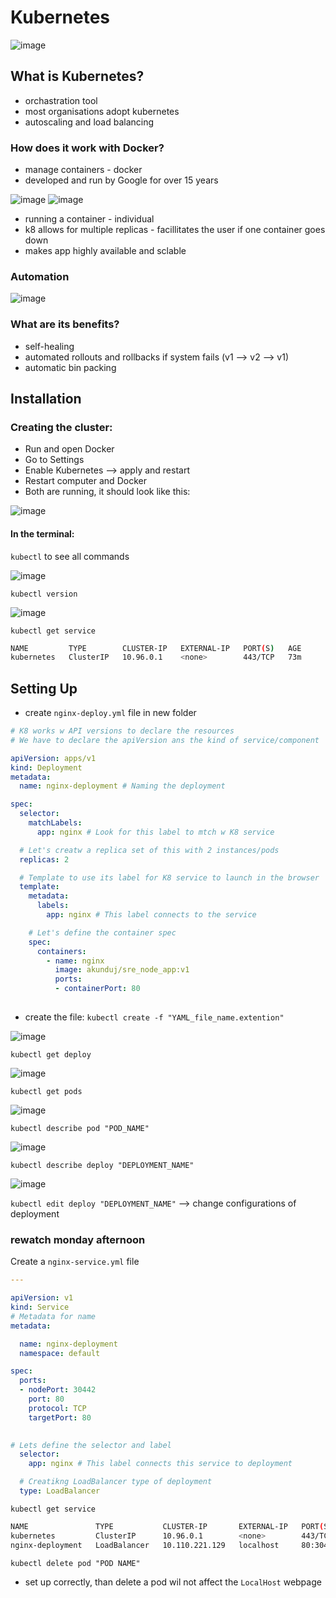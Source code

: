 # Kubernetes

![image](https://user-images.githubusercontent.com/88186581/135876352-bb3b044a-cba2-456d-b76f-a02b274f41af.png)

## What is Kubernetes?

- orchastration tool
- most organisations adopt kubernetes
- autoscaling and load balancing

### How does it work with Docker?

- manage containers - docker
- developed and run by Google for over 15 years

![image](https://user-images.githubusercontent.com/88186581/135854674-21d46186-a46b-45c4-9585-3a2df4f58eb2.png)
![image](https://user-images.githubusercontent.com/88186581/135854776-2257d805-20e7-4aa3-93b2-6f9294321141.png)

- running a container - individual
- k8 allows for multiple replicas - facillitates the user if one container goes down
- makes app highly available and sclable

### Automation

![image](https://user-images.githubusercontent.com/88186581/135855301-3ca1cd63-bbc6-42fb-ba01-033e14735678.png)

### What are its benefits?

- self-healing
- automated rollouts and rollbacks if system fails (v1 --> v2 --> v1)
- automatic bin packing

## Installation

### Creating the cluster:
- Run and open Docker
- Go to Settings
- Enable Kubernetes --> apply and restart
- Restart computer and Docker
- Both are running, it should look like this:

![image](https://user-images.githubusercontent.com/88186581/135873961-49dff8b4-ff11-4d1c-895b-d94080ce03a3.png)

#### In the terminal: 

`kubectl` to see all commands

![image](https://user-images.githubusercontent.com/88186581/135875521-7bf6590e-4997-418e-ad68-3b4afb640af3.png)

`kubectl version`

![image](https://user-images.githubusercontent.com/88186581/135877957-eb27ee74-2b77-443e-8b17-0712c8c3eaed.png)

`kubectl get service`
```bash
NAME         TYPE        CLUSTER-IP   EXTERNAL-IP   PORT(S)   AGE
kubernetes   ClusterIP   10.96.0.1    <none>        443/TCP   73m
```

## Setting Up

- create `nginx-deploy.yml` file in new folder

```yaml
# K8 works w API versions to declare the resources
# We have to declare the apiVersion ans the kind of service/component

apiVersion: apps/v1
kind: Deployment
metadata:
  name: nginx-deployment # Naming the deployment

spec:
  selector:
    matchLabels:
      app: nginx # Look for this label to mtch w K8 service

  # Let's creatw a replica set of this with 2 instances/pods
  replicas: 2

  # Template to use its label for K8 service to launch in the browser
  template:
    metadata:
      labels:
        app: nginx # This label connects to the service

    # Let's define the container spec
    spec:
      containers:
        - name: nginx
          image: akunduj/sre_node_app:v1
          ports:
          - containerPort: 80
          
```
- create the file:
`kubectl create -f "YAML_file_name.extention"`

![image](https://user-images.githubusercontent.com/88186581/135880729-392dee03-a51e-4981-80a3-d2738a65b9d0.png)

`kubectl get deploy`

![image](https://user-images.githubusercontent.com/88186581/135880775-61e64ca3-b678-48d3-bd81-e5c6b8f6be21.png)

`kubectl get pods`

![image](https://user-images.githubusercontent.com/88186581/135880821-c5968c43-7502-486e-99b6-c58604848a49.png)

`kubectl describe pod "POD_NAME"`

![image](https://user-images.githubusercontent.com/88186581/135881406-ab6a95eb-019b-4198-a665-6251dce059e1.png)

`kubectl describe deploy "DEPLOYMENT_NAME"`

![image](https://user-images.githubusercontent.com/88186581/135881953-22a54c38-4a5e-45c4-9942-f78d68333dcd.png)

`kubectl edit deploy "DEPLOYMENT_NAME"` --> change configurations of deployment

### rewatch monday afternoon 


Create a `nginx-service.yml` file

```yaml
---

apiVersion: v1
kind: Service
# Metadata for name
metadata:

  name: nginx-deployment
  namespace: default

spec:
  ports:
  - nodePort: 30442
    port: 80
    protocol: TCP
    targetPort: 80

  
# Lets define the selector and label
  selector:
    app: nginx # This label connects this service to deployment

  # Creatikng LoadBalancer type of deployment
  type: LoadBalancer
```

`kubectl get service`
```bash
NAME               TYPE           CLUSTER-IP       EXTERNAL-IP   PORT(S)        AGE
kubernetes         ClusterIP      10.96.0.1        <none>        443/TCP        127m
nginx-deployment   LoadBalancer   10.110.221.129   localhost     80:30442/TCP   10s
```

`kubectl delete pod "POD NAME"`
- set up correctly, than delete a pod wil not affect the `LocalHost` webpage

